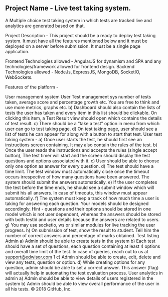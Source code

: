 ## Project Name - Live test taking system.

A Multiple choice test taking system in which tests are tracked live and analytics are generated based on that.

Project Description - This project should be a ready to deploy test taking system. It must have all the features mentioned below and it must be deployed on a server before submission. It must be a single page application.

Frontend Technologies allowed - AngularJS for dynamism and SPA and any technologies/framework allowed for frontend design. Backend Technologies allowed - NodeJs, ExpressJS, MongoDB, SocketIO, WebSockets.

Features of the platform -

User management system
User Test management sys number of tests taken, average score and percentage growth etc. You are free to think and use more metrics, graphs etc. b) Dashboard should also contain the lists of tests the user has taken and every item in this list should be clickable. On clicking this item, a Test Result view should open which contains the details of test result. c) There should be a “take a test” option in menu from which user can go to test taking page. d) On test taking page, user should see a list of tests he can appear for along with a button to start that test.
User test taking system - a) Once user starts the test, he should first see an instructions screen containing. It may also contain the rules of the test. b) Once the user reads the instructions and accepts the rules (single accept button), The test timer will start and the screen should display the test questions and options associated with it. c) User should be able to choose only one option as answer for every question. d) The test should have a time limit. The test window must automatically close once the timeout occurs irrespective of how many questions have been answered. The system should submit the answers automatically. e) If the user completes the test before the time ends, he should see a submit window which will submit his all answers. In case of timeouts, this window must appear automatically. f) The system must keep a track of how much time a user is taking for answering each question. Your models should be designed accordingly. Hint - questions and their options should be stored in one model which is not user dependent, whereas the answers should be stored with both testId and user details because the answers are related to users. g) You may use socketio, ws or similar modules for live tracking the user progress. h) On submission of test, show the result to student. Tell him the number of correct answers and percentage of marks obtained.
Test listing Admin a) Admin should be able to create tests in the system b) Each test should have a set of questions, each question containing at least 4 options and overall time limit of the test. In case of queries, reach out to us at support@edwisor.com 1 c) Admin should be able to create, edit, delete and view any tests, question or option. d) While creating options for any question, admin should be able to set a correct answer. This answer (flag) will actually help in automating the test evaluation process.
User analytics in admin a) Admin should be able to view details of users registered in the system b) Admin should be able to view overall performance of the user in all his tests.
© 2018 GitHub, Inc.
